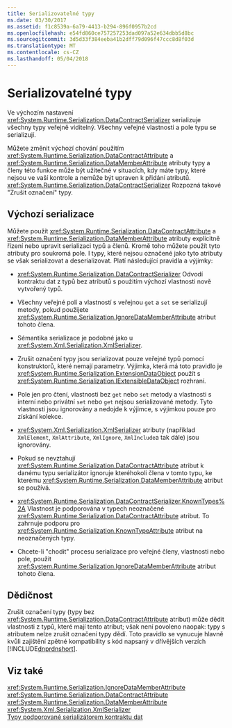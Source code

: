 ```yaml
---
title: Serializovatelné typy
ms.date: 03/30/2017
ms.assetid: f1c8539a-6a79-4413-b294-896f0957b2cd
ms.openlocfilehash: e54fd860ce757257253dad097a52e634dbb5d8bc
ms.sourcegitcommit: 3d5d33f384eeba41b2dff79d096f47ccc8d8f03d
ms.translationtype: MT
ms.contentlocale: cs-CZ
ms.lasthandoff: 05/04/2018
---
```

# <a name="serializable-types"></a>Serializovatelné typy
Ve výchozím nastavení <xref:System.Runtime.Serialization.DataContractSerializer> serializuje všechny typy veřejně viditelný. Všechny veřejné vlastnosti a pole typu se serializují.  
  
 Můžete změnit výchozí chování použitím <xref:System.Runtime.Serialization.DataContractAttribute> a <xref:System.Runtime.Serialization.DataMemberAttribute> atributy typy a členy této funkce může být užitečné v situacích, kdy máte typy, které nejsou ve vaší kontrole a nemůže být upraven k přidání atributů. <xref:System.Runtime.Serialization.DataContractSerializer> Rozpozná takové "Zrušit označení" typy.  
  
## <a name="serialization-defaults"></a>Výchozí serializace  
 Můžete použít <xref:System.Runtime.Serialization.DataContractAttribute> a <xref:System.Runtime.Serialization.DataMemberAttribute> atributy explicitně řízení nebo upravit serializaci typů a členů. Kromě toho můžete použít tyto atributy pro soukromá pole. I typy, které nejsou označené jako tyto atributy se však serializovat a deserializovat. Platí následující pravidla a výjimky:  
  
-   <xref:System.Runtime.Serialization.DataContractSerializer> Odvodí kontraktu dat z typů bez atributů s použitím výchozí vlastnosti nově vytvořený typů.  
  
-   Všechny veřejné polí a vlastností s veřejnou `get` a `set` se serializují metody, pokud použijete <xref:System.Runtime.Serialization.IgnoreDataMemberAttribute> atribut tohoto člena.  
  
-   Sémantika serializace je podobné jako u <xref:System.Xml.Serialization.XmlSerializer>.  
  
-   Zrušit označení typy jsou serializovat pouze veřejné typů pomocí konstruktorů, které nemají parametry. Výjimka, která má toto pravidlo je <xref:System.Runtime.Serialization.ExtensionDataObject> použít s <xref:System.Runtime.Serialization.IExtensibleDataObject> rozhraní.  
  
-   Pole jen pro čtení, vlastnosti bez `get` nebo `set` metody a vlastnosti s interní nebo privátní `set` nebo `get` nejsou serializované metody. Tyto vlastnosti jsou ignorovány a nedojde k výjimce, s výjimkou pouze pro získání kolekce.  
  
-   <xref:System.Xml.Serialization.XmlSerializer> atributy (například `XmlElement`, `XmlAttribute`, `XmlIgnore`, `XmlInclude`a tak dále) jsou ignorovány.  
  
-   Pokud se nevztahují <xref:System.Runtime.Serialization.DataContractAttribute> atribut k danému typu serializátor ignoruje kteréhokoli člena v tomto typu, ke kterému <xref:System.Runtime.Serialization.DataMemberAttribute> atribut se používá.  
  
-   <xref:System.Runtime.Serialization.DataContractSerializer.KnownTypes%2A> Vlastnost je podporována v typech neoznačené <xref:System.Runtime.Serialization.DataContractAttribute> atribut. To zahrnuje podporu pro <xref:System.Runtime.Serialization.KnownTypeAttribute> atribut na neoznačených typy.  
  
-   Chcete-li "chodit" procesu serializace pro veřejné členy, vlastnosti nebo pole, použít <xref:System.Runtime.Serialization.IgnoreDataMemberAttribute> atribut tohoto člena.  
  
## <a name="inheritance"></a>Dědičnost  
 Zrušit označení typy (typy bez <xref:System.Runtime.Serialization.DataContractAttribute> atribut) může dědit vlastnosti z typů, které mají tento atribut; však není povoleno naopak: typy s atributem nelze zrušit označení typy dědí. Toto pravidlo se vynucuje hlavně kvůli zajištění zpětné kompatibility s kód napsaný v dřívějších verzích [!INCLUDE[dnprdnshort](../../../../includes/dnprdnshort-md.md)].  
  
## <a name="see-also"></a>Viz také  
 <xref:System.Runtime.Serialization.IgnoreDataMemberAttribute>  
 <xref:System.Runtime.Serialization.DataContractAttribute>  
 <xref:System.Runtime.Serialization.DataMemberAttribute>  
 <xref:System.Xml.Serialization.XmlSerializer>  
 [Typy podporované serializátorem kontraktu dat](../../../../docs/framework/wcf/feature-details/types-supported-by-the-data-contract-serializer.md)
